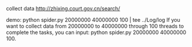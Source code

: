collect data http://zhixing.court.gov.cn/search/

demo:
python spider.py 20000000 40000000 100 | tee ../Log/log
If you want to collect data from 20000000 to 40000000 through 100 threads to complete the tasks, you can input: python spider.py 20000000 40000000 100.
